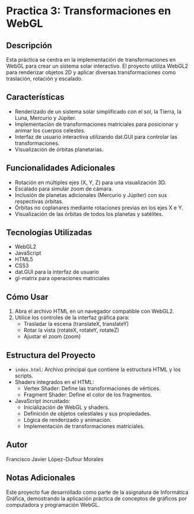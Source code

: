 # Practica 3: Transformaciones en WebGL

## Descripción
Esta práctica se centra en la implementación de transformaciones en WebGL para crear un sistema solar interactivo. El proyecto utiliza WebGL2 para renderizar objetos 2D y aplicar diversas transformaciones como traslación, rotación y escalado.

## Características
- Renderizado de un sistema solar simplificado con el sol, la Tierra, la Luna, Mercurio y Júpiter.
- Implementación de transformaciones matriciales para posicionar y animar los cuerpos celestes.
- Interfaz de usuario interactiva utilizando dat.GUI para controlar las transformaciones.
- Visualización de órbitas planetarias.

## Funcionalidades Adicionales
- Rotación en múltiples ejes (X, Y, Z) para una visualización 3D.
- Escalado para simular zoom de cámara.
- Inclusión de planetas adicionales (Mercurio y Júpiter) con sus respectivas órbitas.
- Órbitas no coplanares mediante rotaciones previas en los ejes X e Y.
- Visualización de las órbitas de todos los planetas y satélites.

## Tecnologías Utilizadas
- WebGL2
- JavaScript
- HTML5
- CSS3
- dat.GUI para la interfaz de usuario
- gl-matrix para operaciones matriciales

## Cómo Usar
1. Abra el archivo HTML en un navegador compatible con WebGL2.
2. Utilice los controles de la interfaz gráfica para:
   - Trasladar la escena (translateX, translateY)
   - Rotar la vista (rotateX, rotateY, rotateZ)
   - Ajustar el zoom (zoom)

## Estructura del Proyecto
- `index.html`: Archivo principal que contiene la estructura HTML y los scripts.
- Shaders integrados en el HTML:
  - Vertex Shader: Define las transformaciones de vértices.
  - Fragment Shader: Define el color de los fragmentos.
- JavaScript incrustado:
  - Inicialización de WebGL y shaders.
  - Definición de objetos celestiales y sus propiedades.
  - Lógica de renderizado y animación.
  - Implementación de transformaciones matriciales.

## Autor
Francisco Javier López-Dufour Morales

## Notas Adicionales
Este proyecto fue desarrollado como parte de la asignatura de Informática Gráfica, demostrando la aplicación práctica de conceptos de gráficos por computadora y programación WebGL.
